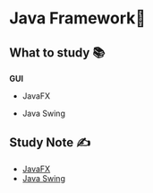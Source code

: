 # Java Framework🚀

## What to study 📚

**GUI**

- JavaFX	

- Java Swing

## Study Note ✍️

- [JavaFX](https://github.com/erinchocolate/teach-myself-cs/blob/master/Programming/JavaFX.md)
- [Java Swing](https://github.com/erinchocolate/teach-myself-cs/blob/master/Programming/Java%20Swing.md)

